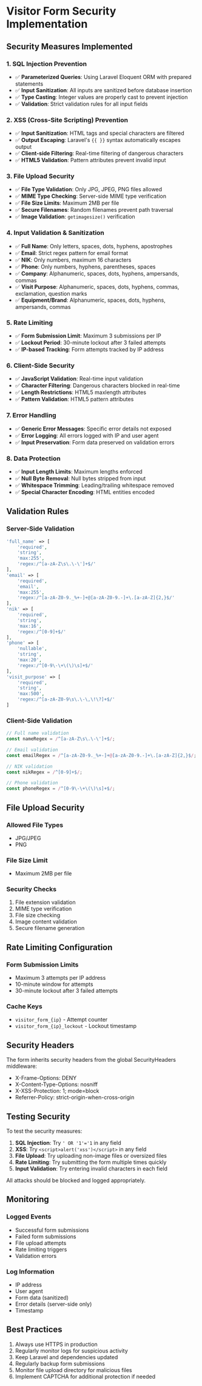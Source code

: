 # Visitor Form Security Implementation

## Security Measures Implemented

### 1. SQL Injection Prevention
- ✅ **Parameterized Queries**: Using Laravel Eloquent ORM with prepared statements
- ✅ **Input Sanitization**: All inputs are sanitized before database insertion
- ✅ **Type Casting**: Integer values are properly cast to prevent injection
- ✅ **Validation**: Strict validation rules for all input fields

### 2. XSS (Cross-Site Scripting) Prevention
- ✅ **Input Sanitization**: HTML tags and special characters are filtered
- ✅ **Output Escaping**: Laravel's `{{ }}` syntax automatically escapes output
- ✅ **Client-side Filtering**: Real-time filtering of dangerous characters
- ✅ **HTML5 Validation**: Pattern attributes prevent invalid input

### 3. File Upload Security
- ✅ **File Type Validation**: Only JPG, JPEG, PNG files allowed
- ✅ **MIME Type Checking**: Server-side MIME type verification
- ✅ **File Size Limits**: Maximum 2MB per file
- ✅ **Secure Filenames**: Random filenames prevent path traversal
- ✅ **Image Validation**: `getimagesize()` verification

### 4. Input Validation & Sanitization
- ✅ **Full Name**: Only letters, spaces, dots, hyphens, apostrophes
- ✅ **Email**: Strict regex pattern for email format
- ✅ **NIK**: Only numbers, maximum 16 characters
- ✅ **Phone**: Only numbers, hyphens, parentheses, spaces
- ✅ **Company**: Alphanumeric, spaces, dots, hyphens, ampersands, commas
- ✅ **Visit Purpose**: Alphanumeric, spaces, dots, hyphens, commas, exclamation, question marks
- ✅ **Equipment/Brand**: Alphanumeric, spaces, dots, hyphens, ampersands, commas

### 5. Rate Limiting
- ✅ **Form Submission Limit**: Maximum 3 submissions per IP
- ✅ **Lockout Period**: 30-minute lockout after 3 failed attempts
- ✅ **IP-based Tracking**: Form attempts tracked by IP address

### 6. Client-Side Security
- ✅ **JavaScript Validation**: Real-time input validation
- ✅ **Character Filtering**: Dangerous characters blocked in real-time
- ✅ **Length Restrictions**: HTML5 maxlength attributes
- ✅ **Pattern Validation**: HTML5 pattern attributes

### 7. Error Handling
- ✅ **Generic Error Messages**: Specific error details not exposed
- ✅ **Error Logging**: All errors logged with IP and user agent
- ✅ **Input Preservation**: Form data preserved on validation errors

### 8. Data Protection
- ✅ **Input Length Limits**: Maximum lengths enforced
- ✅ **Null Byte Removal**: Null bytes stripped from input
- ✅ **Whitespace Trimming**: Leading/trailing whitespace removed
- ✅ **Special Character Encoding**: HTML entities encoded

## Validation Rules

### Server-Side Validation
```php
'full_name' => [
    'required',
    'string',
    'max:255',
    'regex:/^[a-zA-Z\s\.\-\']+$/'
],
'email' => [
    'required',
    'email',
    'max:255',
    'regex:/^[a-zA-Z0-9._%+-]+@[a-zA-Z0-9.-]+\.[a-zA-Z]{2,}$/'
],
'nik' => [
    'required',
    'string',
    'max:16',
    'regex:/^[0-9]+$/'
],
'phone' => [
    'nullable',
    'string',
    'max:20',
    'regex:/^[0-9\-\+\(\)\s]+$/'
],
'visit_purpose' => [
    'required',
    'string',
    'max:500',
    'regex:/^[a-zA-Z0-9\s\.\-\,\!\?]+$/'
]
```

### Client-Side Validation
```javascript
// Full name validation
const nameRegex = /^[a-zA-Z\s\.\-\']+$/;

// Email validation
const emailRegex = /^[a-zA-Z0-9._%+-]+@[a-zA-Z0-9.-]+\.[a-zA-Z]{2,}$/;

// NIK validation
const nikRegex = /^[0-9]+$/;

// Phone validation
const phoneRegex = /^[0-9\-\+\(\)\s]+$/;
```

## File Upload Security

### Allowed File Types
- JPG/JPEG
- PNG

### File Size Limit
- Maximum 2MB per file

### Security Checks
1. File extension validation
2. MIME type verification
3. File size checking
4. Image content validation
5. Secure filename generation

## Rate Limiting Configuration

### Form Submission Limits
- Maximum 3 attempts per IP address
- 10-minute window for attempts
- 30-minute lockout after 3 failed attempts

### Cache Keys
- `visitor_form_{ip}` - Attempt counter
- `visitor_form_{ip}_lockout` - Lockout timestamp

## Security Headers

The form inherits security headers from the global SecurityHeaders middleware:
- X-Frame-Options: DENY
- X-Content-Type-Options: nosniff
- X-XSS-Protection: 1; mode=block
- Referrer-Policy: strict-origin-when-cross-origin

## Testing Security

To test the security measures:

1. **SQL Injection**: Try `' OR '1'='1` in any field
2. **XSS**: Try `<script>alert('xss')</script>` in any field
3. **File Upload**: Try uploading non-image files or oversized files
4. **Rate Limiting**: Try submitting the form multiple times quickly
5. **Input Validation**: Try entering invalid characters in each field

All attacks should be blocked and logged appropriately.

## Monitoring

### Logged Events
- Successful form submissions
- Failed form submissions
- File upload attempts
- Rate limiting triggers
- Validation errors

### Log Information
- IP address
- User agent
- Form data (sanitized)
- Error details (server-side only)
- Timestamp

## Best Practices

1. Always use HTTPS in production
2. Regularly monitor logs for suspicious activity
3. Keep Laravel and dependencies updated
4. Regularly backup form submissions
5. Monitor file upload directory for malicious files
6. Implement CAPTCHA for additional protection if needed 